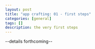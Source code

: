 ```yaml
---
layout: post
title: "app crafting: 01 - first steps"
categories: [general]
tags: []
description: the very first steps
---
```


--details forthcoming--
